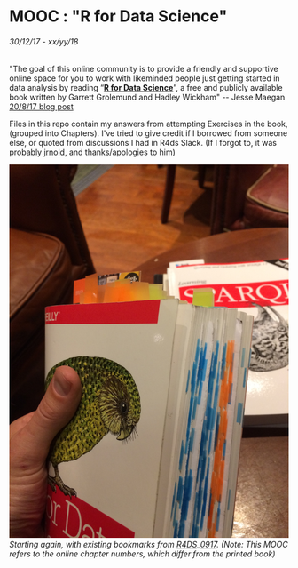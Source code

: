# MOOC : "R for Data Science"
###### 30/12/17 - xx/yy/18

"The goal of this online community is to provide a friendly and supportive online space for you to work with likeminded people just getting started in data analysis by reading “[**R for Data Science**](http://r4ds.had.co.nz/)”, a free and publicly available book written by Garrett Grolemund and Hadley Wickham" -- Jesse Maegan [20/8/17 blog post](https://medium.com/@kierisi/join-the-r-for-data-science-online-learning-community-842527222ab3)

Files in this repo contain my answers from attempting Exercises in the book, (grouped into Chapters). I've tried to give credit if I borrowed from someone else, or quoted from discussions I had in R4ds Slack. (If I forgot to, it was probably [jrnold](https://jrnold.github.io/r4ds-exercise-solutions/), and thanks/apologies to him)

![getting started](getting-started_1217.jpg)
_Starting again, with existing bookmarks from [R4DS\_0917](https://github.com/mbeveridge/R4DS_0917). (Note: This MOOC refers to the online chapter numbers, which differ from the printed book)_